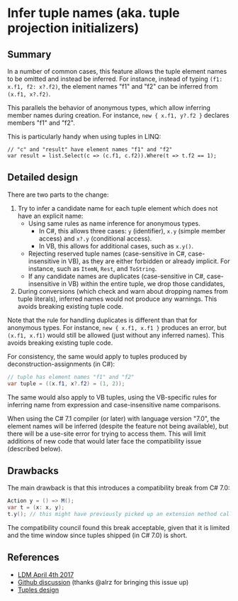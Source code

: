 # Infer tuple names (aka. tuple projection initializers)

## Summary
[summary]: #summary

In a number of common cases, this feature allows the tuple element names to be omitted and instead be inferred. For instance, instead of typing `(f1: x.f1, f2: x?.f2)`, the element names "f1" and "f2" can be inferred from `(x.f1, x?.f2)`.

This parallels the behavior of  anonymous types, which allow inferring member names during creation. For instance, `new { x.f1, y?.f2 }` declares members "f1" and "f2".

This is particularly handy when using tuples in LINQ:

```
// "c" and "result" have element names "f1" and "f2"
var result = list.Select(c => (c.f1, c.f2)).Where(t => t.f2 == 1); 
```

## Detailed design
[design]: #detailed-design

There are two parts to the change:

1.	Try to infer a candidate name for each tuple element which does not have an explicit name:
    -	Using same rules as name inference for anonymous types.
        - In C#, this allows three cases: `y` (identifier), `x.y` (simple member access) and `x?.y` (conditional access).
        - In VB, this allows for additional cases, such as `x.y()`.
    -	Rejecting reserved tuple names (case-sensitive in C#, case-insensitive in VB), as they are either forbidden or already implicit. For instance, such as `ItemN`, `Rest`, and `ToString`.
    -	If any candidate names are duplicates (case-sensitive in C#, case-insensitive in VB) within the entire tuple, we drop those candidates,
2.	During conversions (which check and warn about dropping names from tuple literals), inferred names would not produce any warnings. This avoids breaking existing tuple code.

Note that the rule for handling duplicates is different than that for anonymous types. For instance, `new { x.f1, x.f1 }` produces an error, but `(x.f1, x.f1)` would still be allowed (just without any inferred names). This avoids breaking existing tuple code.

For consistency, the same would apply to tuples produced by deconstruction-assignments (in C#):
```C#
// tuple has element names "f1" and "f2" 
var tuple = ((x.f1, x?.f2) = (1, 2));
```

The same would also apply to VB tuples, using the VB-specific rules for inferring name from expression and case-insensitive name comparisons.

When using the C# 7.1 compiler (or later) with language version "7.0", the element names will be inferred (despite the feature not being available), but there will be a use-site error for trying to access them. This will limit additions of new code that would later face the compatibility issue (described below).

## Drawbacks
[drawbacks]: #drawbacks

The main drawback is that this introduces a compatibility break from C# 7.0:

```C#
Action y = () => M();
var t = (x: x, y);
t.y(); // this might have previously picked up an extension method called “y”, but would now call the lambda.
```

The compatibility council found this break acceptable, given that it is limited and the time window since tuples shipped (in C# 7.0) is short.

## References
- [LDM April 4th 2017](https://github.com/dotnet/csharplang/blob/master/meetings/2017/LDM-2017-04-05.md#tuple-names)
- [Github discussion](https://github.com/dotnet/csharplang/issues/370) (thanks @alrz for bringing this issue up)
- [Tuples design](https://github.com/dotnet/roslyn/blob/master/docs/features/tuples.md)
